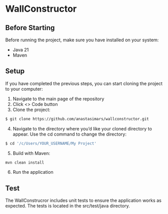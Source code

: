 # WallConstructor

## Before Starting
Before running the project, make sure you have installed on your system:
- Java 21 
- Maven

## Setup
If you have completed the previous steps, you can start cloning the project to your computer:
1. Navigate to the main page of the repository
2. Click  <> Code button
3. Clone the project:

```sh
$ git clone https://github.com/anastasimars/wallconstructor.git
```
4. Navigate to the directory where you’d like your cloned directory to appear. Use the cd command to change the directory:

```sh
$ cd '/c/Users/YOUR_USERNAME/My Project'
```

5. Build with Maven: 

```sh
mvn clean install
```
6. Run the application

## Test
The WallConstrucror includes unit tests to ensure the application works as expected. The tests is located in the src/test/java directory.
